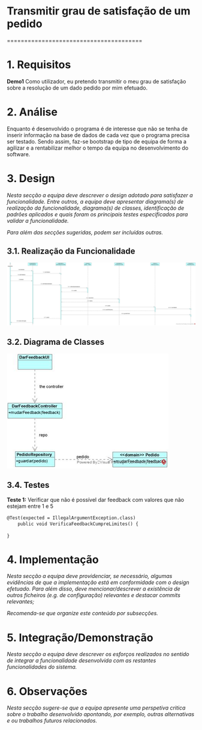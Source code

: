 # Transmitir grau de satisfação de um pedido
=======================================


# 1. Requisitos

**Demo1**
Como utilizador, eu pretendo transmitir o meu grau de satisfação sobre a resolução de um dado pedido por mim efetuado.

# 2. Análise

Enquanto é desenvolvido o programa é de interesse que não se tenha de inserir informação na base de dados de cada vez que o programa precisa ser testado. Sendo assim, faz-se bootstrap de tipo de equipa de forma a agilizar e a rentabilizar melhor o tempo da equipa no desenvolvimento do software.

# 3. Design

*Nesta secção a equipa deve descrever o design adotado para satisfazer a funcionalidade. Entre outros, a equipa deve apresentar diagrama(s) de realização da funcionalidade, diagrama(s) de classes, identificação de padrões aplicados e quais foram os principais testes especificados para validar a funcionalidade.*

*Para além das secções sugeridas, podem ser incluídas outras.*

## 3.1. Realização da Funcionalidade

![DarFeedbackSD](DarFeedbackSD.jpg)

## 3.2. Diagrama de Classes

![DarFeedbackCD](DarFeedbackCD.jpg)

## 3.4. Testes 

**Teste 1:** Verificar que não é possível dar feedback com valores que não estejam entre 1 e 5

	@Test(expected = IllegalArgumentException.class)
		public void VerificaFeedbackCumpreLimites() {
		
	}

# 4. Implementação

*Nesta secção a equipa deve providenciar, se necessário, algumas evidências de que a implementação está em conformidade com o design efetuado. Para além disso, deve mencionar/descrever a existência de outros ficheiros (e.g. de configuração) relevantes e destacar commits relevantes;*

*Recomenda-se que organize este conteúdo por subsecções.*

# 5. Integração/Demonstração

*Nesta secção a equipa deve descrever os esforços realizados no sentido de integrar a funcionalidade desenvolvida com as restantes funcionalidades do sistema.*

# 6. Observações

*Nesta secção sugere-se que a equipa apresente uma perspetiva critica sobre o trabalho desenvolvido apontando, por exemplo, outras alternativas e ou trabalhos futuros relacionados.*



